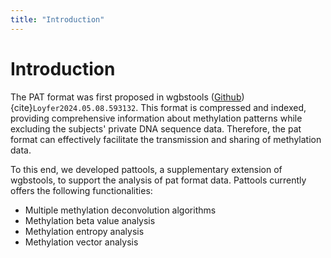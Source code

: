 ```yaml
---
title: "Introduction"
---
```

# Introduction
The PAT format was first proposed in wgbstools ([Github](https://github.com/nloyfer/wgbs_tools)) {cite}`Loyfer2024.05.08.593132`.
This format is compressed and indexed, providing comprehensive information about methylation patterns while excluding
the subjects' private DNA sequence data. Therefore, the pat format can effectively facilitate the transmission and
sharing of methylation data.

To this end, we developed pattools, a supplementary extension of wgbstools, to support the analysis of pat format data.
Pattools currently offers the following functionalities:

+ Multiple methylation deconvolution algorithms
+ Methylation beta value analysis
+ Methylation entropy analysis
+ Methylation vector analysis





```{bibliography}
```
